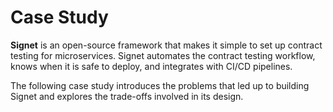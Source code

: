# Case Study

**Signet** is an open-source framework that makes it simple to set up contract testing for microservices. Signet automates the contract testing workflow, knows when it is safe to deploy, and integrates with CI/CD pipelines.

<!-- Signet is an open-source contract testing framework for microservices. It is designed for companies that want to introduce contract testing without all of the overhead that it typically involves. -->

The following case study introduces the problems that led up to building Signet and explores the trade-offs involved in its design.
